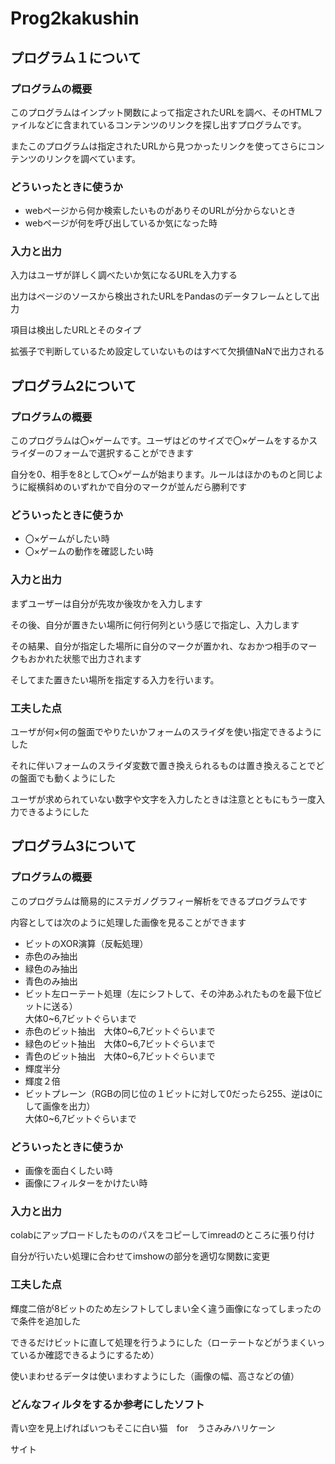 # Prog2kakushin
<h2>プログラム１について</h2>
<h3>プログラムの概要</h3>
<p>このプログラムはインプット関数によって指定されたURLを調べ、そのHTMLファイルなどに含まれているコンテンツのリンクを探し出すプログラムです。</p>
<p>またこのプログラムは指定されたURLから見つかったリンクを使ってさらにコンテンツのリンクを調べています。</p>
<h3>どういったときに使うか</h3>
<ul type="disc">
<li>webページから何か検索したいものがありそのURLが分からないとき</li>
<li>webページが何を呼び出しているか気になった時</li>
<li・webページについて勉強したい時(javascriptがどのように使われているかなど)</li>
</ul>
<h3>入力と出力</h3>
<p>入力はユーザが詳しく調べたいか気になるURLを入力する</p>
<p>出力はページのソースから検出されたURLをPandasのデータフレームとして出力</p>
<p>項目は検出したURLとそのタイプ</p>
<p>拡張子で判断しているため設定していないものはすべて欠損値NaNで出力される</p>
  
<h2>プログラム2について</h2>
<h3>プログラムの概要</h3>
<p>このプログラムは〇×ゲームです。ユーザはどのサイズで〇×ゲームをするかスライダーのフォームで選択することができます</p>
<p>自分を0、相手を8として〇×ゲームが始まります。ルールはほかのものと同じように縦横斜めのいずれかで自分のマークが並んだら勝利です</p>
<h3>どういったときに使うか</h3>
<ul type="disc">
<li>〇×ゲームがしたい時</li>
<li>〇×ゲームの動作を確認したい時</li>
</ul>
<h3>入力と出力</h3>
<p>まずユーザーは自分が先攻か後攻かを入力します</p>
<p>その後、自分が置きたい場所に何行何列という感じで指定し、入力します</p>
<p>その結果、自分が指定した場所に自分のマークが置かれ、なおかつ相手のマークもおかれた状態で出力されます</p>
<p>そしてまた置きたい場所を指定する入力を行います。</p>
<h3>工夫した点</h3>
<p>ユーザが何×何の盤面でやりたいかフォームのスライダを使い指定できるようにした</p>
<p>それに伴いフォームのスライダ変数で置き換えられるものは置き換えることでどの盤面でも動くようにした</p>
<p>ユーザが求められていない数字や文字を入力したときは注意とともにもう一度入力できるようにした</p>

<h2>プログラム3について</h2>
<h3>プログラムの概要</h3>
<p>このプログラムは簡易的にステガノグラフィー解析をできるプログラムです</p>
<p>内容としては次のように処理した画像を見ることができます</p>
<ul type="disc">
<li>ビットのXOR演算（反転処理）</li>
<li>赤色のみ抽出</li>
<li>緑色のみ抽出</li>
<li>青色のみ抽出</li>
<li>ビット左ローテート処理（左にシフトして、その沖あふれたものを最下位ビットに送る）<br>大体0~6,7ビットぐらいまで</li>
<li>赤色のビット抽出　大体0~6,7ビットぐらいまで</li>
<li>緑色のビット抽出　大体0~6,7ビットぐらいまで</li>
<li>青色のビット抽出　大体0~6,7ビットぐらいまで</li>
<li>輝度半分</li>
<li>輝度２倍</li>
<li>ビットプレーン（RGBの同じ位の１ビットに対して0だったら255、逆は0にして画像を出力）<br>大体0~6,7ビットぐらいまで</li>
</ul>
<h3>どういったときに使うか</h3>
<ul type="disc">
<li>画像を面白くしたい時</li>
<li>画像にフィルターをかけたい時</li>
</ul>
<h3>入力と出力</h3>
<p>colabにアップロードしたもののパスをコピーしてimreadのところに張り付け</p>
<p>自分が行いたい処理に合わせてimshowの部分を適切な関数に変更</p>
<h3>工夫した点</h3>
<p>輝度二倍が8ビットのため左シフトしてしまい全く違う画像になってしまったので条件を追加した</p>
<p>できるだけビットに直して処理を行うようにした（ローテートなどがうまくいっているか確認できるようにするため）</p>
<p>使いまわせるデータは使いまわすようにした（画像の幅、高さなどの値）</p>
<h3>どんなフィルタをするか参考にしたソフト</h3>
<p>青い空を見上げればいつもそこに白い猫　for　うさみみハリケーン</p>
<a src="https://digitaltravesia.jp/usamimihurricane/webhelp/_RESOURCE/MenuItem/another/anotherAoZoraSiroNeko.html"> サイト</a>
